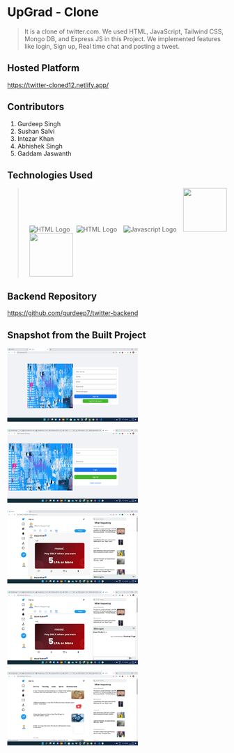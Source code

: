 
# UpGrad - Clone

>It is a clone of twitter.com. We used HTML, JavaScript, Tailwind CSS, Mongo DB, and Express JS in this Project. We implemented features like login, Sign up, Real time chat and posting a tweet.


## Hosted Platform

https://twitter-cloned12.netlify.app/

## Contributors

1. Gurdeep Singh
2. Sushan Salvi
3. Intezar Khan
4. Abhishek Singh
5. Gaddam Jaswanth


## Technologies Used
> &ensp; <img src = "https://i.stack.imgur.com/PgcSR.png" width = "100" height = "100" alt = "HTML Logo"> 
> &ensp; <img src = "https://upload.wikimedia.org/wikipedia/commons/thumb/d/d5/CSS3_logo_and_wordmark.svg/1200px-CSS3_logo_and_wordmark.svg.png" width = "100" height = "100" alt ="HTML Logo"/>
> &ensp; <img src = "https://cdn.iconscout.com/icon/free/png-256/javascript-2752148-2284965.png" width = "100" height = "100" alt = "Javascript Logo">
> &ensp; <img src = "https://cdn.icon-icons.com/icons2/2415/PNG/512/mongodb_plain_wordmark_logo_icon_146423.png" width = "100" height ="100">
> &ensp; <img src = "https://cloud.netlifyusercontent.com/assets/344dbf88-fdf9-42bb-adb4-46f01eedd629/064fc70f-5df3-4333-b9d4-f6abe2f946de/react-wp-app8.png" width = "100" height ="100">

## Backend Repository
https://github.com/gurdeep7/twitter-backend

## Snapshot from the Built Project

 <img src = "images/signup.png" style="width:300px" alt = "Sign Up Page" width = "300"/> &emsp; &emsp;


 <img src = "images/login.png" style="width:300px" alt = "Login Page" /> 
 
 <img src = "images/home.png" style="width:300px" alt = "Home Page" />  &emsp;
 
  
 <img src = "images/chat.png" style="width:300px" alt = "Chat Page" /> &emsp;
    
  
 <img src = "images/explore.png" style="width:300px" alt = "Explore Page" /> &emsp; 



